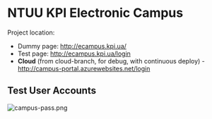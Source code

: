 # NTUU KPI Electronic Campus #

Project location: 

* Dummy page: http://ecampus.kpi.ua/
* Test page: http://ecampus.kpi.ua/login
* **Cloud** (from cloud-branch, for debug, with continuous deploy) - http://campus-portal.azurewebsites.net/login

## Test User Accounts

![campus-pass.png](https://bitbucket.org/repo/z7pKa9/images/2351803063-campus-pass.png)